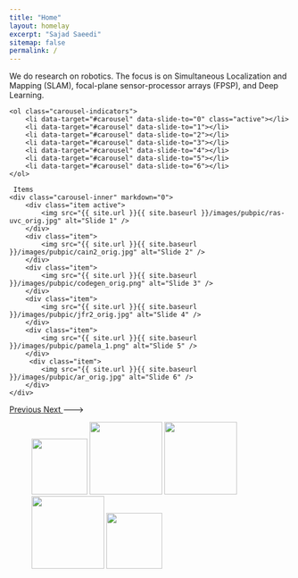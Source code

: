 ```yaml
---
title: "Home"
layout: homelay
excerpt: "Sajad Saeedi"
sitemap: false
permalink: /
---
```


We do research on robotics. The focus is on Simultaneous Localization and Mapping (SLAM), focal-plane sensor-processor arrays (FPSP), and Deep Learning.

<!---
<div markdown="0" id="carousel" class="carousel slide" data-ride="carousel" data-interval="4000" data-pause="hover" >
    <!-- Menu -->
    <ol class="carousel-indicators">
        <li data-target="#carousel" data-slide-to="0" class="active"></li>
        <li data-target="#carousel" data-slide-to="1"></li>
        <li data-target="#carousel" data-slide-to="2"></li>
        <li data-target="#carousel" data-slide-to="3"></li>
        <li data-target="#carousel" data-slide-to="4"></li>
        <li data-target="#carousel" data-slide-to="5"></li>
        <li data-target="#carousel" data-slide-to="6"></li>
    </ol>

     Items 
    <div class="carousel-inner" markdown="0">
        <div class="item active">
            <img src="{{ site.url }}{{ site.baseurl }}/images/pubpic/ras-uvc_orig.jpg" alt="Slide 1" />
        </div>
        <div class="item">
            <img src="{{ site.url }}{{ site.baseurl }}/images/pubpic/cain2_orig.jpg" alt="Slide 2" />
        </div>
        <div class="item">
            <img src="{{ site.url }}{{ site.baseurl }}/images/pubpic/codegen_orig.png" alt="Slide 3" />
        </div>
        <div class="item">
            <img src="{{ site.url }}{{ site.baseurl }}/images/pubpic/jfr2_orig.jpg" alt="Slide 4" />
        </div>
        <div class="item">
            <img src="{{ site.url }}{{ site.baseurl }}/images/pubpic/pamela_1.png" alt="Slide 5" />
        </div>       
         <div class="item">
            <img src="{{ site.url }}{{ site.baseurl }}/images/pubpic/ar_orig.jpg" alt="Slide 6" />
        </div>
    </div>
  <a class="left carousel-control" href="#carousel" role="button" data-slide="prev">
    <span class="glyphicon glyphicon-chevron-left" aria-hidden="true"></span>
    <span class="sr-only">Previous</span>
  </a>
  <a class="right carousel-control" href="#carousel" role="button" data-slide="next">
    <span class="glyphicon glyphicon-chevron-right" aria-hidden="true"></span>
    <span class="sr-only">Next</span>
  </a>
</div>
--->




<figure class="fourth">
  <img src="{{ site.url }}{{ site.baseurl }}/images/logopic/tmu_logo.png" style="width: 100px">
  <img src="{{ site.url }}{{ site.baseurl }}/images/logopic/nserc.png" style="width: 130px">
  <img src="{{ site.url }}{{ site.baseurl }}/images/logopic/nfrf.jpg" style="width: 130px">
  <img src="{{ site.url }}{{ site.baseurl }}/images/logopic/mitacs.jpg" style="width: 130px">
  <img src="{{ site.url }}{{ site.baseurl }}/images/logopic/ideas.jpg" style="width: 100px">
</figure>

